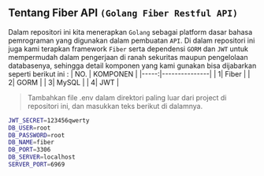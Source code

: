 ## Tentang Fiber API `(Golang Fiber Restful API)`
Dalam repositori ini kita menerapkan `Golang` sebagai platform dasar bahasa pemrograman yang digunakan dalam pembuatan `API`.
Di dalam repositori ini juga kami terapkan framework `Fiber` serta dependensi `GORM` dan `JWT` untuk mempermudah dalam pengerjaan di ranah sekuritas maupun pengelolaan databasenya, sehingga detail komponen yang kami gunakan bisa dijabarkan seperti berikut ini :
| NO. | KOMPONEN       |
|-----:|---------------|
|     1| Fiber         |
|     2| GORM          |
|     3| MySQL         |
|     4| JWT           |


>Tambahkan file .env dalam direktori paling luar dari project di repositori ini, dan masukkan teks berikut di dalamnya.

```bash
JWT_SECRET=123456qwerty
DB_USER=root
DB_PASSWORD=root
DB_NAME=fiber
DB_PORT=3306
DB_SERVER=localhost
SERVER_PORT=6969
```